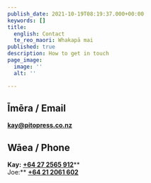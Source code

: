 ```yaml
---
publish_date: 2021-10-19T08:19:37.000+00:00
keywords: []
title:
  english: Contact
  te_reo_maori: Whakapā mai
published: true
description: How to get in touch
page_image:
  image: ''
  alt: ''

---
```

## Īmēra / Email

[**kay@pitopress.co.nz**](mailto:kay@pitopress.co.nz)

## Wāea / Phone

**Kay:** [**+64 27 2565 912**](tel:+64272565912)**  
Joe:** [**+64 21 2061 602**](tel:+64272565912)
